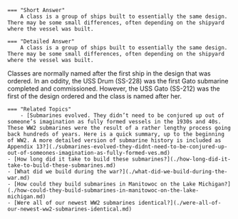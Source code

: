 
    === "Short Answer"
        A class is a group of ships built to essentially the same design. There may be some small differences, often depending on the shipyard where the vessel was built.

    === "Detailed Answer"
        A class is a group of ships built to essentially the same design. There may be some small differences, often depending on the shipyard where the vessel was built.
Classes are normally named after the first ship in the design that was ordered. In an oddity, the USS Drum (SS-228) was the first Gato submarine completed and commissioned. However, the USS Gato (SS-212) was the first of the design ordered and the class is named after her.

    === "Related Topics"
        - [Submarines evolved. They didn’t need to be conjured up out of someone’s imagination as fully formed vessels in the 1930s and 40s. These WW2 submarines were the result of a rather lengthy process going back hundreds of years. Here is a quick summary, up to the beginning of WW2. A more detailed version of submarine history is included as Appendix 13?](./submarines-evolved-they-didnt-need-to-be-conjured-up-out-of-someones-imagination-as-fully-formed-ves.md)
    - [How long did it take to build these submarines?](./how-long-did-it-take-to-build-these-submarines.md)
    - [What did we build during the war?](./what-did-we-build-during-the-war.md)
    - [How could they build submarines in Manitowoc on the Lake Michigan?](./how-could-they-build-submarines-in-manitowoc-on-the-lake-michigan.md)
    - [Were all of our newest WW2 submarines identical?](./were-all-of-our-newest-ww2-submarines-identical.md)
